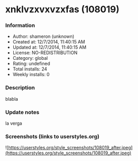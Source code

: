 # xnklvzxvxvzxfas (108019)

### Information
- Author: shameron (unknown)
- Created at: 12/7/2014, 11:40:15 AM
- Updated at: 12/7/2014, 11:40:15 AM
- License: NO-REDISTRIBUTION
- Category: global
- Rating: undefined
- Total installs: 24
- Weekly installs: 0


### Description
blabla

### Update notes
la verga

### Screenshots (links to userstyles.org)
![https://userstyles.org/style_screenshots/108019_after.jpeg](https://userstyles.org/style_screenshots/108019_after.jpeg)



